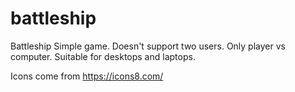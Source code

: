 # battleship

Battleship
Simple game. Doesn't support two users. Only player vs computer.
Suitable for desktops and laptops.

Icons come from https://icons8.com/
